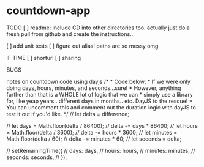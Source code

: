 # countdown-app

TODO
[ ] readme: include CD into other directories too. actually just do a fresh pull from github and create the instructions..





[ ] add unit tests
[ ] figure out alias! paths are so messy omg

IF TIME
[ ] shorturl
[ ] sharing

BUGS



notes on countdown code using dayjs
/*
    * Code below:
    * If we were only doing days, hours, minutes, and seconds...sure!
    * However, anything further than that is a WHOLE lot of logic that we can
    * simply use a library for, like yeap years.. different days in months.. etc. DayJS to the rescue!
    * You can uncomment this and comment out the duration logic with dayJS to test it out if you'd like.
    */
// let delta = difference;

// let days = Math.floor(delta / 86400);
// delta -= days * 86400;
// let hours = Math.floor(delta / 3600);
// delta -= hours * 3600;
// let minutes = Math.floor(delta / 60);
// delta -= minutes * 60;
// let seconds = delta;

// setRemainingTime({
//     days: days,
//     hours: hours,
//     minutes: minutes,
//     seconds: seconds,
// });